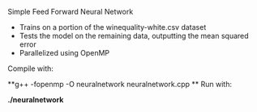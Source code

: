 Simple Feed Forward Neural Network

- Trains on a portion of the winequality-white.csv dataset
- Tests the model on the remaining data, outputting the mean squared error
- Parallelized using OpenMP

Compile with:

**g++ -fopenmp -O neuralnetwork neuralnetwork.cpp
**
Run with:

**./neuralnetwork**
